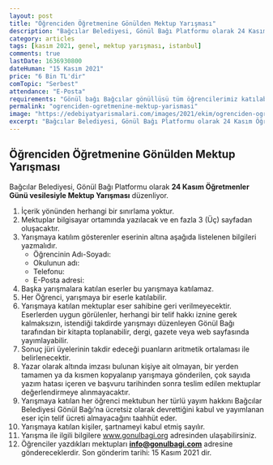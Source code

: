 ```yaml
---
layout: post
title: "Öğrenciden Öğretmenine Gönülden Mektup Yarışması"
description: "Bağcılar Belediyesi, Gönül Bağı Platformu olarak 24 Kasım Öğretmenler Günü Mektup Yarışması düzenliyor."
category: articles
tags: [kasım 2021, genel, mektup yarışması, istanbul]
comments: true
lastDate: 1636930800 
dateHuman: "15 Kasım 2021"
price: "6 Bin TL'dir"
comTopic: "Serbest"
attendance: "E-Posta"
requirements: "Gönül bağı Bağcılar gönüllüsü tüm öğrencilerimiz katılabilir"
permalink: "ogrenciden-ogretmenine-mektup-yarismasi"
image: "https://edebiyatyarismalari.com/images/2021/ekim/ogrenciden-ogretmenine-gonulden-mektup-yarismasi.jpg"
excerpt: "Bağcılar Belediyesi, Gönül Bağı Platformu olarak 24 Kasım Öğretmenler Günü Mektup Yarışması düzenliyor."
---
```


## Öğrenciden Öğretmenine Gönülden Mektup Yarışması
Bağcılar Belediyesi, Gönül Bağı Platformu olarak **24 Kasım Öğretmenler Günü vesilesiyle Mektup Yarışması** düzenliyor.  

1. İçerik yönünden herhangi bir sınırlama yoktur.
2. Mektuplar bilgisayar ortamında yazılacak ve en fazla 3 (Üç) sayfadan oluşacaktır.
3. Yarışmaya katılım gösterenler eserinin altına aşağıda listelenen bilgileri yazmalıdır.
    - Öğrencinin Adı-Soyadı:
    - Okulunun adı:
    - Telefonu:
    - E-Posta adresi:
4. Başka yarışmalara katılan eserler bu yarışmaya katılamaz.
5. Her Öğrenci, yarışmaya bir eserle katılabilir.
6. Yarışmaya katılan mektuplar eser sahibine geri verilmeyecektir. Eserlerden uygun görülenler, herhangi bir telif hakkı iznine gerek kalmaksızın, istendiği takdirde yarışmayı düzenleyen Gönül Bağı tarafından bir kitapta toplanabilir, dergi, gazete veya web sayfasında yayımlayabilir.
7. Sonuç jüri üyelerinin takdir edeceği puanların aritmetik ortalaması ile belirlenecektir.
8. Yazar olarak altında imzası bulunan kişiye ait olmayan, bir yerden tamamen ya da kısmen kopyalanıp yarışmaya gönderilen, çok sayıda yazım hatası içeren ve başvuru tarihinden sonra teslim edilen mektuplar değerlendirmeye alınmayacaktır.
9. Yarışmaya katılan her öğrenci mektubun her türlü yayım hakkını Bağcılar Belediyesi Gönül Bağı’na ücretsiz olarak devrettiğini kabul ve yayımlanan eser için telif ücreti almayacağını taahhüt eder.
10. Yarışmaya katılan kişiler, şartnameyi kabul etmiş sayılır.
11. Yarışma ile ilgili bilgilere www.gonulbagi.org adresinden ulaşabilirsiniz.
12. Öğrenciler yazdıkları mektupları **info@gonulbagi.com** adresine göndereceklerdir. Son gönderim tarihi: 15 Kasım 2021 dir.  

